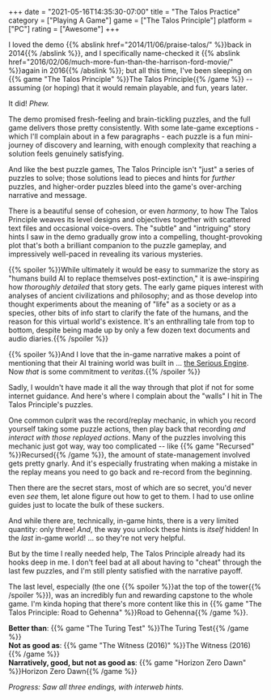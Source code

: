 +++
date = "2021-05-16T14:35:30-07:00"
title = "The Talos Practice"
category = ["Playing A Game"]
game = ["The Talos Principle"]
platform = ["PC"]
rating = ["Awesome"]
+++

I loved the demo {{% abslink href="2014/11/06/praise-talos/" %}}back in 2014{{% /abslink %}}, and I specifically name-checked it {{% abslink href="2016/02/06/much-more-fun-than-the-harrison-ford-movie/" %}}again in 2016{{% /abslink %}}; but all this time, I've been sleeping on {{% game "The Talos Principle" %}}The Talos Principle{{% /game %}} -- assuming (or hoping) that it would remain playable, and fun, years later.

It did!  <i>Phew.</i>

The demo promised fresh-feeling and brain-tickling puzzles, and the full game delivers those pretty consistently.  With some late-game exceptions - which I'll complain about in a few paragraphs - each puzzle is a fun mini-journey of discovery and learning, with enough complexity that reaching a solution feels genuinely satisfying.

And like the best puzzle games, The Talos Principle isn't "just" a series of puzzles to solve; those solutions lead to pieces and hints for <i>further</i> puzzles, and higher-order puzzles bleed into the game's over-arching narrative and message.

There is a beautiful sense of cohesion, or even <i>harmony</i>, to how The Talos Principle weaves its level designs and objectives together with scattered text files and occasional voice-overs.  The "subtle" and "intriguing" story hints I saw in the demo gradually grow into a compelling, thought-provoking plot that's both a brilliant companion to the puzzle gameplay, and impressively well-paced in revealing its various mysteries.

{{% spoiler %}}While ultimately it would be easy to summarize the story as "humans build AI to replace themselves post-extinction," it is awe-inspiring how <i>thoroughly detailed</i> that story gets.  The early game piques interest with analyses of ancient civilizations and philosophy; and as those develop into thought experiments about the meaning of "life" as a society or as a species, other bits of info start to clarify the fate of the humans, and the reason for this virtual world's existence.  It's an enthralling tale from top to bottom, despite being made up by only a few dozen text documents and audio diaries.{{% /spoiler %}}

{{% spoiler %}}And I love that the in-game narrative makes a point of mentioning that their AI training world was built in ... <a href="http://www.croteam.com/technology/">the Serious Engine</a>.  Now <i>that</i> is some commitment to <i>veritas</i>.{{% /spoiler %}}

Sadly, I wouldn't have made it all the way through that plot if not for some internet guidance.  And here's where I complain about the "walls" I hit in The Talos Principle's puzzles.

One common culprit was the record/replay mechanic, in which you record yourself taking some puzzle actions, then play back that recording <i>and interact with those replayed actions</i>.  Many of the puzzles involving this mechanic just got way, way too complicated -- like {{% game "Recursed" %}}Recursed{{% /game %}}, the amount of state-management involved gets pretty gnarly.  And it's especially frustrating when making a mistake in the replay means you need to go back and re-record from the beginning.

Then there are the secret stars, most of which are so secret, you'd never even <i>see</i> them, let alone figure out how to get to them.  I had to use online guides just to locate the bulk of these suckers.

And while there are, technically, in-game hints, there is a very limited quantity: only three!  <i>And</i>, the way you unlock these hints is <i>itself</i> hidden!  In the <i>last</i> in-game world!  ... so they're not very helpful.

But by the time I really needed help, The Talos Principle already had its hooks deep in me.  I don't feel bad at all about having to "cheat" through the last few puzzles, and I'm still plenty satisfied with the narrative payoff.

The last level, especially (the one {{% spoiler %}}at the top of the tower{{% /spoiler %}}), was an incredibly fun and rewarding capstone to the whole game.  I'm kinda hoping that there's more content like this in {{% game "The Talos Principle: Road to Gehenna" %}}Road to Gehenna{{% /game %}}.

<b>Better than</b>: {{% game "The Turing Test" %}}The Turing Test{{% /game %}}  
<b>Not as good as</b>: {{% game "The Witness (2016)" %}}The Witness (2016){{% /game %}}  
<b>Narratively, good, but not as good as</b>: {{% game "Horizon Zero Dawn" %}}Horizon Zero Dawn{{% /game %}}

<i>Progress: Saw all three endings, with interweb hints.</i>
